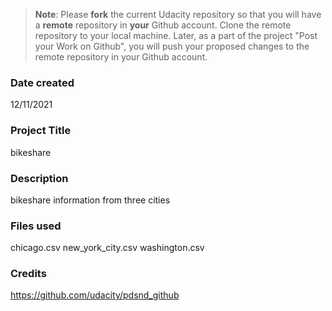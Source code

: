 >**Note**: Please **fork** the current Udacity repository so that you will have a **remote** repository in **your** Github account. Clone the remote repository to your local machine. Later, as a part of the project "Post your Work on Github", you will push your proposed changes to the remote repository in your Github account.

### Date created
12/11/2021

### Project Title
bikeshare

### Description
bikeshare information from three cities

### Files used
chicago.csv
new_york_city.csv
washington.csv

### Credits
https://github.com/udacity/pdsnd_github
